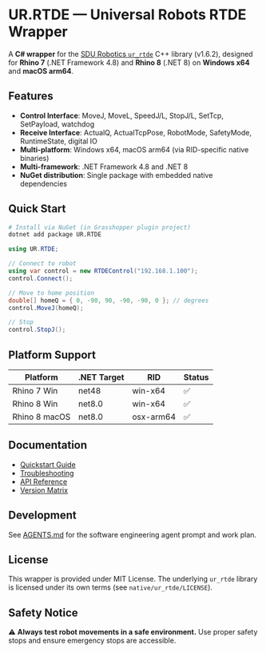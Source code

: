 # UR.RTDE — Universal Robots RTDE Wrapper

A **C# wrapper** for the [SDU Robotics `ur_rtde`](https://gitlab.com/sdurobotics/ur_rtde) C++ library (v1.6.2), designed for **Rhino 7** (.NET Framework 4.8) and **Rhino 8** (.NET 8) on **Windows x64** and **macOS arm64**.

## Features

- **Control Interface**: MoveJ, MoveL, SpeedJ/L, StopJ/L, SetTcp, SetPayload, watchdog
- **Receive Interface**: ActualQ, ActualTcpPose, RobotMode, SafetyMode, RuntimeState, digital IO
- **Multi-platform**: Windows x64, macOS arm64 (via RID-specific native binaries)
- **Multi-framework**: .NET Framework 4.8 and .NET 8
- **NuGet distribution**: Single package with embedded native dependencies

## Quick Start

```bash
# Install via NuGet (in Grasshopper plugin project)
dotnet add package UR.RTDE
```

```csharp
using UR.RTDE;

// Connect to robot
using var control = new RTDEControl("192.168.1.100");
control.Connect();

// Move to home position
double[] homeQ = { 0, -90, 90, -90, -90, 0 }; // degrees
control.MoveJ(homeQ);

// Stop
control.StopJ();
```

## Platform Support

| Platform       | .NET Target | RID         | Status |
|----------------|-------------|-------------|--------|
| Rhino 7 Win    | net48       | win-x64     | ✅     |
| Rhino 8 Win    | net8.0      | win-x64     | ✅     |
| Rhino 8 macOS  | net8.0      | osx-arm64   | ✅     |

## Documentation

- [Quickstart Guide](docs/quickstart.md)
- [Troubleshooting](docs/troubleshooting.md)
- [API Reference](docs/api-reference.md)
- [Version Matrix](docs/version-matrix.md)

## Development

See [AGENTS.md](AGENTS.md) for the software engineering agent prompt and work plan.

## License

This wrapper is provided under MIT License. The underlying `ur_rtde` library is licensed under its own terms (see `native/ur_rtde/LICENSE`).

## Safety Notice

⚠️ **Always test robot movements in a safe environment.** Use proper safety stops and ensure emergency stops are accessible.
